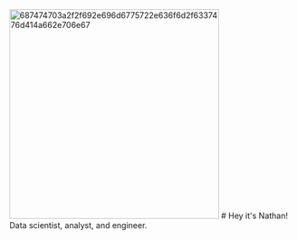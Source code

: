 <img width="370" alt="687474703a2f2f692e696d6775722e636f6d2f6337476d414a662e706e67" src="https://user-images.githubusercontent.com/100109678/228613710-54f3509c-5a6b-4cc0-b7fc-1f4a3d6a73a6.png">
# Hey it's Nathan! Data scientist, analyst, and engineer.
